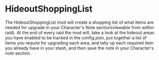 # HideoutShoppingList

The HideoutShoppingList mod will create a shopping list of what items are needed for upgrade in your Character's Note section(viewable from within raid). At the end of every raid the mod will, take a look at the hideout areas you have enabled to be tracked in the config.json, put together a list of items you require for upgrading each area, and tally up each required item you already have in your stash, and then save the note in your Character's note section.
